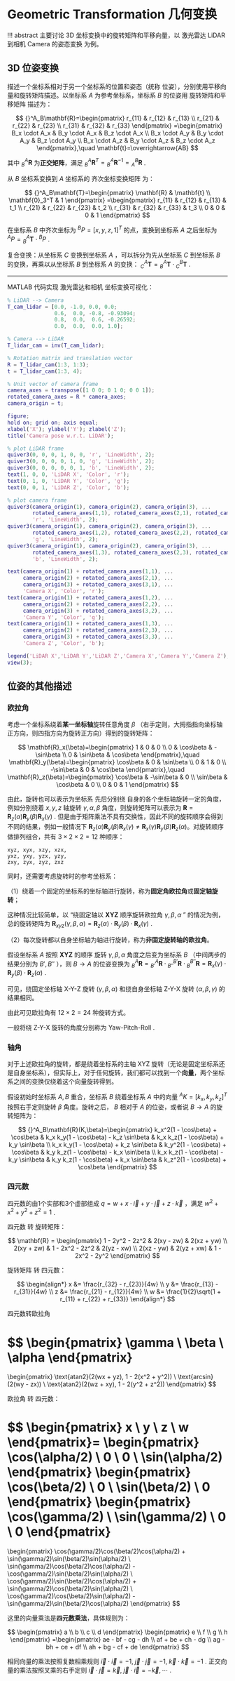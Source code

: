 # Geometric Transformation 几何变换

!!! abstract
    主要讨论 3D 坐标变换中的旋转矩阵和平移向量，以 激光雷达 LiDAR 到相机 Camera 的姿态变换 为例。

## 3D 位姿变换

描述一个坐标系相对于另一个坐标系的位置和姿态（统称 位姿），分别使用平移向量和旋转矩阵描述。以坐标系 $A$ 为参考坐标系，坐标系 $B$ 的位姿用 旋转矩阵和平移矩阵 描述为：

$$
{}^A_B\mathbf{R}=\begin{pmatrix}
r_{11} & r_{12} & r_{13} \\
r_{21} & r_{22} & r_{23} \\
r_{31} & r_{32} & r_{33}
\end{pmatrix}
=\begin{pmatrix}
B_x \cdot A_x & B_y \cdot A_x & B_z \cdot A_x \\
B_x \cdot A_y & B_y \cdot A_y & B_z \cdot A_y \\
B_x \cdot A_z & B_y \cdot A_z & B_z \cdot A_z
\end{pmatrix},\quad \mathbf{t}=\overrightarrow{AB}
$$

其中 ${}^A_B\mathbf{R}$ 为**正交矩阵**，满足 ${}^A_B\mathbf{R}^T={}^A_B\mathbf{R}^{-1}={}^B_A\mathbf{R}$ .

从 $B$ 坐标系变换到 $A$ 坐标系的 齐次坐标变换矩阵  为：

$$
{}^A_B\mathbf{T}=\begin{pmatrix}
\mathbf{R} & \mathbf{t} \\
\mathbf{0}_3^T & 1
\end{pmatrix}
=\begin{pmatrix}
r_{11} & r_{12} & r_{13} & t_1 \\
r_{21} & r_{22} & r_{23} & t_2 \\
r_{31} & r_{32} & r_{33} & t_3 \\
0 & 0 & 0 & 1
\end{pmatrix}
$$

在坐标系 $B$ 中齐次坐标为 ${}^BP=[x,y,z,1]^T$ 的点，变换到坐标系 $A$ 之后坐标为 ${}^AP={}^A_B\mathbf{T}\cdot{}^BP$ .

复合变换：从坐标系 $C$ 变换到坐标系 $A$ ，可以拆分为先从坐标系 $C$ 到坐标系 $B$ 的变换，再乘以从坐标系 $B$ 到坐标系 $A$ 的变换： ${}^A_C\mathbf{T}={}^A_B\mathbf{T}\cdot {}^B_C\mathbf{T}$ .

---

MATLAB 代码实现 激光雷达和相机 坐标变换可视化：

```matlab
% LiDAR --> Camera
T_cam_lidar = [0.0, -1.0, 0.0, 0.0;
               0.6,  0.0, -0.8, -0.93094;
               0.8,  0.0,  0.6, -0.26592;
               0.0,  0.0,  0.0, 1.0];

% Camera --> LiDAR
T_lidar_cam = inv(T_cam_lidar);

% Rotation matrix and translation vector
R = T_lidar_cam(1:3, 1:3);
t = T_lidar_cam(1:3, 4);

% Unit vector of camera frame
camera_axes = transpose([1 0 0; 0 1 0; 0 0 1]);
rotated_camera_axes = R * camera_axes;
camera_origin = t;

figure;
hold on; grid on; axis equal;
xlabel('X'); ylabel('Y'); zlabel('Z');
title('Camera pose w.r.t. LiDAR');

% plot LiDAR frame
quiver3(0, 0, 0, 1, 0, 0, 'r', 'LineWidth', 2);
quiver3(0, 0, 0, 0, 1, 0, 'g', 'LineWidth', 2);
quiver3(0, 0, 0, 0, 0, 1, 'b', 'LineWidth', 2);
text(1, 0, 0, 'LiDAR X', 'Color', 'r');
text(0, 1, 0, 'LiDAR Y', 'Color', 'g');
text(0, 0, 1, 'LiDAR Z', 'Color', 'b');

% plot camera frame
quiver3(camera_origin(1), camera_origin(2), camera_origin(3), ...
        rotated_camera_axes(1,1), rotated_camera_axes(2,1), rotated_camera_axes(3,1), ...
        'r', 'LineWidth', 2);
quiver3(camera_origin(1), camera_origin(2), camera_origin(3), ...
        rotated_camera_axes(1,2), rotated_camera_axes(2,2), rotated_camera_axes(3,2), ...
        'g', 'LineWidth', 2);
quiver3(camera_origin(1), camera_origin(2), camera_origin(3), ...
        rotated_camera_axes(1,3), rotated_camera_axes(2,3), rotated_camera_axes(3,3), ...
        'b', 'LineWidth', 2);

text(camera_origin(1) + rotated_camera_axes(1,1), ...
     camera_origin(2) + rotated_camera_axes(2,1), ...
     camera_origin(3) + rotated_camera_axes(3,1), ...
     'Camera X', 'Color', 'r');
text(camera_origin(1) + rotated_camera_axes(1,2), ...
     camera_origin(2) + rotated_camera_axes(2,2), ...
     camera_origin(3) + rotated_camera_axes(3,2), ...
     'Camera Y', 'Color', 'g');
text(camera_origin(1) + rotated_camera_axes(1,3), ...
     camera_origin(2) + rotated_camera_axes(2,3), ...
     camera_origin(3) + rotated_camera_axes(3,3), ...
     'Camera Z', 'Color', 'b');

legend('LiDAR X','LiDAR Y','LiDAR Z','Camera X','Camera Y','Camera Z');
view(3);
```

## 位姿的其他描述

### 欧拉角

考虑一个坐标系绕着**某一坐标轴**旋转任意角度 $\beta$ （右手定则，大拇指指向坐标轴正方向，则四指方向为旋转正方向）得到的旋转矩阵：

$$
\mathbf{R}_x(\beta)=\begin{pmatrix}
1 & 0 & 0 \\
0 & \cos\beta & -\sin\beta \\
0 & \sin\beta & \cos\beta
\end{pmatrix},\quad
\mathbf{R}_y(\beta)=\begin{pmatrix}
\cos\beta & 0 & \sin\beta \\
0 & 1 & 0 \\
-\sin\beta & 0 & \cos\beta
\end{pmatrix},\quad
\mathbf{R}_z(\beta)=\begin{pmatrix}
\cos\beta & -\sin\beta & 0 \\
\sin\beta & \cos\beta & 0 \\
0 & 0 & 1
\end{pmatrix}
$$

由此，旋转也可以表示为坐标系 先后分别绕 自身的各个坐标轴旋转一定的角度，例如分别绕着 $x,y,z$ 轴旋转 $\gamma,\alpha,\beta$ 角度，则旋转矩阵可以表示为 $\mathbf{R}=\mathbf{R}_z(\alpha)\mathbf{R}_y(\beta)\mathbf{R}_x(\gamma)$ . 但是由于矩阵乘法不具有交换性，因此不同的旋转顺序会得到不同的结果，例如一般情况下 $\mathbf{R}_z(\alpha)\mathbf{R}_y(\beta)\mathbf{R}_x(\gamma)\neq\mathbf{R}_x(\gamma)\mathbf{R}_y(\beta)\mathbf{R}_z(\alpha)$。对旋转顺序做排列组合，共有 $3\times2\times2=12$ 种顺序：

```text
xyz, xyx, xzy, xzx,
yxz, yxy, yzx, yzy,
zxy, zyx, zyz, zxz
```

同时，还需要考虑旋转时的参考坐标系：

（1）绕着一个固定的坐标系的坐标轴进行旋转，称为**固定角欧拉角**或**固定轴旋转**；

这种情况比较简单，以 “绕固定轴以 **XYZ** 顺序旋转欧拉角 $\gamma,\beta,\alpha$ ” 的情况为例，总的旋转矩阵为 $\mathbf{R}_{xyz}(\gamma,\beta,\alpha)=\mathbf{R}_z(\alpha)\cdot\mathbf{R}_y(\beta)\cdot\mathbf{R}_x(\gamma)$ .

（2）每次旋转都以自身坐标轴为轴进行旋转，称为**非固定旋转轴的欧拉角**。

假设坐标系 $A$ 按照 **XYZ** 的顺序 旋转 $\gamma,\beta,\alpha$ 角度之后变为坐标系 $B$ （中间两步的结果分别为 $B',B''$ ），则 $B\to A$ 的位姿变换为 ${}^A_B\mathbf{R}={}^A_{B'}\mathbf{R}\cdot{}^{B'}_{B''}\mathbf{R}\cdot{}^{B''}_{B}\mathbf{R}=\mathbf{R}_x(\gamma)\cdot\mathbf{R}_y(\beta)\cdot\mathbf{R}_z(\alpha)$ .

可见，绕固定坐标轴 X-Y-Z 旋转 $(\gamma,\beta,\alpha)$ 和绕自身坐标轴 Z-Y-X 旋转 $(\alpha,\beta,\gamma)$ 的结果相同。

由此可见欧拉角有 $12\times2=24$ 种旋转方式。

一般将绕 Z-Y-X 旋转的角度分别称为 Yaw-Pitch-Roll .

### 轴角

对于上述欧拉角的旋转，都是绕着坐标系的主轴 XYZ 旋转（无论是固定坐标系还是自身坐标系），但实际上，对于任何旋转，我们都可以找到一个**向量**，两个坐标系之间的变换仅绕着这个向量旋转得到。

假设初始时坐标系 $A,B$ 重合，坐标系 $B$ 绕着坐标系 $A$ 中的向量 ${}^AK=[k_x,k_y,k_z]^T$ 按照右手定则旋转 $\beta$ 角度。旋转之后， $B$ 相对于 $A$ 的位姿，或者说 $B\to A$ 的旋转矩阵为：

$$
{}^A_B\mathbf{R}(K,\beta)=\begin{pmatrix}
k_x^2(1 - \cos\beta) + \cos\beta & k_x k_y(1 - \cos\beta) - k_z \sin\beta & k_x k_z(1 - \cos\beta) + k_y \sin\beta \\
k_x k_y(1 - \cos\beta) + k_z \sin\beta & k_y^2(1 - \cos\beta) + \cos\beta & k_y k_z(1 - \cos\beta) - k_x \sin\beta \\
k_x k_z(1 - \cos\beta) - k_y \sin\beta & k_y k_z(1 - \cos\beta) + k_x \sin\beta & k_z^2(1 - \cos\beta) + \cos\beta
\end{pmatrix}
$$

### 四元数

四元数的由1个实部和3个虚部组成 $q=w+x\cdot\vec{i}+y\cdot\vec{j}+z\cdot\vec{k}$ ，满足 $w^2+x^2+y^2+z^2=1$ .

四元数 转 旋转矩阵：

$$
\mathbf{R} = \begin{pmatrix}
1 - 2y^2 - 2z^2 & 2(xy - zw) & 2(xz + yw) \\
2(xy + zw) & 1 - 2x^2 - 2z^2 & 2(yz - xw) \\
2(xz - yw) & 2(yz + xw) & 1 - 2x^2 - 2y^2
\end{pmatrix}
$$

旋转矩阵 转 四元数：

$$
\begin{align*}
x &= \frac{r_{32} - r_{23}}{4w} \\
y &= \frac{r_{13} - r_{31}}{4w} \\
z &= \frac{r_{21} - r_{12}}{4w} \\
w &= \frac{1}{2}\sqrt{1 + r_{11} + r_{22} + r_{33}}
\end{align*}
$$

四元数转欧拉角

$$
\begin{pmatrix}
\gamma \\
\beta \\
\alpha
\end{pmatrix}
=
\begin{pmatrix}
\text{atan2}(2(wx + yz), 1 - 2(x^2 + y^2)) \\
\text{arcsin}(2(wy - zx)) \\
\text{atan2}(2(wz + xy), 1 - 2(y^2 + z^2))
\end{pmatrix}
$$

欧拉角 转 四元数：

$$
\begin{pmatrix}
x \\ y \\ z \\ w
\end{pmatrix}=
\begin{pmatrix}
\cos(\alpha/2) \\ 0 \\ 0 \\ \sin(\alpha/2)
\end{pmatrix}
\begin{pmatrix}
\cos(\beta/2) \\ 0  \\ \sin(\beta/2) \\ 0
\end{pmatrix}
\begin{pmatrix}
\cos(\gamma/2) \\ \sin(\gamma/2) \\ 0 \\ 0
\end{pmatrix}
=
\begin{pmatrix}
\cos(\gamma/2)\cos(\beta/2)\cos(\alpha/2) + \sin(\gamma/2)\sin(\beta/2)\sin(\alpha/2) \\
\sin(\gamma/2)\cos(\beta/2)\cos(\alpha/2) - \cos(\gamma/2)\sin(\beta/2)\sin(\alpha/2) \\
\cos(\gamma/2)\sin(\beta/2)\cos(\alpha/2) + \sin(\gamma/2)\cos(\beta/2)\sin(\alpha/2) \\
\cos(\gamma/2)\cos(\beta/2)\sin(\alpha/2) - \sin(\gamma/2)\sin(\beta/2)\cos(\alpha/2)
\end{pmatrix}
$$

这里的向量乘法是**四元数乘法**，具体规则为：

$$
\begin{pmatrix}
a \\ b \\ c \\ d
\end{pmatrix}
\begin{pmatrix}
e \\ f \\ g \\ h
\end{pmatrix}
=\begin{pmatrix}
ae - bf - cg - dh \\ af + be + ch - dg \\ ag - bh + ce + df \\ ah + bg - cf + de
\end{pmatrix}
$$

相同向量的乘法按照复数相乘规则 $\vec{i}\cdot\vec{i}=-1,\;\vec{j}\cdot\vec{j}=-1,\;\vec{k}\cdot\vec{k}=-1$ . 正交向量的乘法按照叉乘的右手定则 $\vec{i}\cdot\vec{j}=\vec{k},\;\vec{j}\cdot\vec{i}=-\vec{k},\cdots$ .
